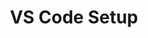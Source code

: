---
layout: default
title: VS Code Setup
parent: Develop in Container
nav_order: 2
redirect_to: docs/dev-container-vscode
---